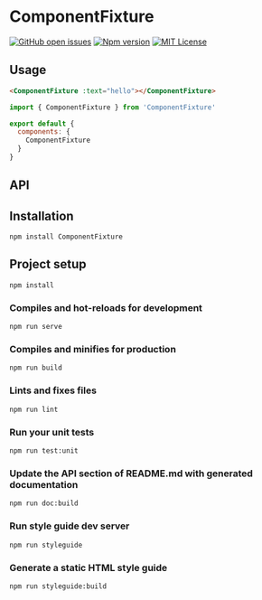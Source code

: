 
# ComponentFixture
[![GitHub open issues](https://img.shields.io/github/issues/desmaisons_david/ComponentFixture.svg?maxAge=2592000)](https://github.com/desmaisons_david/ComponentFixture/issues)
[![Npm version](https://img.shields.io/npm/v/ComponentFixture.svg?maxAge=2592000)](https://www.npmjs.com/package/ComponentFixture)
[![MIT License](https://img.shields.io/github/license/desmaisons_david/ComponentFixture.svg)](https://github.com/desmaisons_david/ComponentFixture/blob/master/LICENSE)

## Usage
```HTML
<ComponentFixture :text="hello"></ComponentFixture>
```
```javascript
import { ComponentFixture } from 'ComponentFixture'

export default {
  components: {
    ComponentFixture
  }
}
```
## API

## Installation
```
npm install ComponentFixture
```

## Project setup
```
npm install
```

### Compiles and hot-reloads for development
```
npm run serve
```

### Compiles and minifies for production
```
npm run build
```

### Lints and fixes files
```
npm run lint
```

### Run your unit tests
```
npm run test:unit
```

### Update the API section of README.md with generated documentation
```
npm run doc:build
```

### Run style guide dev server
```
npm run styleguide
```

### Generate a static HTML style guide
```
npm run styleguide:build
```
